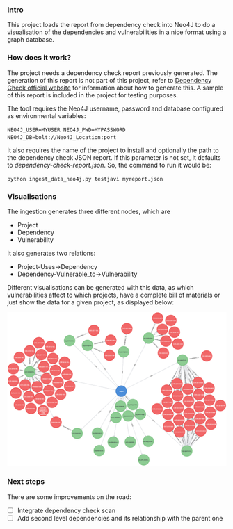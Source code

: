 ### Intro

This project loads the report from dependency check into Neo4J to do a visualisation of the dependencies and vulnerabilities in a nice format using a graph database.



### How does it work?

The project needs a dependency check report previously generated. The generation of this report is not part of this project, refer to [Dependency Check official website](https://jeremylong.github.io/DependencyCheck/) for information about how to generate this. A sample of this report is included in the project for testing purposes.

The tool requires the Neo4J username, password and database configured as environmental variables:

`NEO4J_USER=MYUSER
NEO4J_PWD=MYPASSWORD
NEO4J_DB=bolt://Neo4J_Location:port`



It also requires the name of the project to install and optionally the path to the dependency check JSON report. If this parameter is not set, it defaults to *dependency-check-report.json*. So, the command to run it would be:

`python ingest_data_neo4j.py testjavi myreport.json`



### Visualisations



The ingestion generates three different nodes, which are

- Project
- Dependency
- Vulnerability

It also generates two relations:

- Project-Uses->Dependency
- Dependency-Vulnerable_to->Vulnerability



Different visualisations can be generated with this data, as which vulnerabilities affect to which projects, have a complete bill of materials or just show the data for a given project, as displayed below:

![](images/neo4j_display.png)

### Next steps

There are some improvements on the road:

- [ ] Integrate dependency check scan
- [ ] Add second level dependencies and its relationship with the parent one
